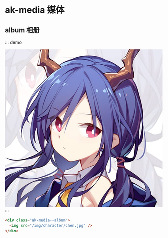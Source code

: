 # ak-media 媒体

## album 相册

::: demo

<div class="ak-media--album">
  <img src="/img/character/chen.jpg">
</div>
:::

```html
<div class="ak-media--album">
  <img src="/img/character/chen.jpg" />
</div>
```
